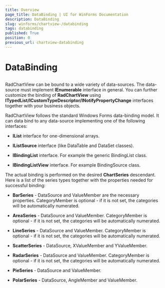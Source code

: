 ```yaml
---
title: Overview
page_title: DataBinding | UI for WinForms Documentation
description: DataBinding
slug: winforms/chartview-/databinding
tags: databinding
published: True
position: 0
previous_url: chartview-databinding
---
```


# DataBinding



## 

RadChartView can be bound to a wide variety of data-sources. The data-source must implement __IEnumerable__ interface in general. You can further customize the binding of __RadChartView__ using __ITypedList/ICustomTypeDescriptor/INotifyPropertyChange__ interfaces together with your business objects.
        

RadChartView follows the standard Windows Forms data-binding model. It can data bind to any data-source implementing one of the following interfaces:
            

* __IList__ interface for one-dimensional arrays.
                

* __IListSource__ interface (like DataTable and DataSet classes).
                

* __IBindingList__ interface. For example the generic BindingList class.
                

* __IBindingListView__ interface. For example BindingSource class.
                

The actual binding is performed on the desired __ChartSeries__ descendant. Here is a list of the series types together with the properties needed for successful binding:
        

* __BarSeries__ - DataSource and ValueMember are the necessary properties. CategoryMember is optional - if it is not set, the categories will be automatically numerated.
            

* __AreaSeries__ - DataSource and ValueMember. CategoryMember is optional - if it is not set, the categories will be automatically numerated.
            

* __LineSeries__ - DataSource and ValueMember. CategoryMember is optional - if it is not set, the categories will be automatically numerated.
            

* __ScatterSeries__ - DataSource, XValueMember and YValueMember.
            

* __RadarSeries__ - DataSource and ValueMember. CategoryMember is optional - if it is not set, the categories will be automatically numerated.
            

* __PieSeries__ - DataSource and ValueMember.
            

* __PolarSeries__ - DataSource, AngleMember and ValueMember.
            
